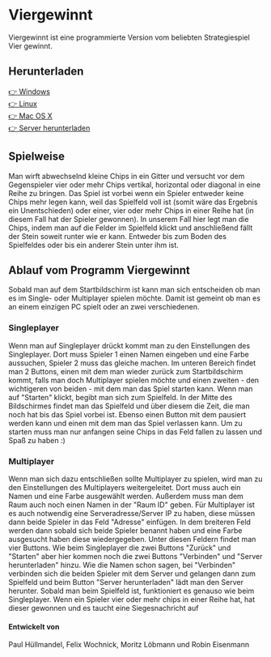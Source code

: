 # Viergewinnt
Viergewinnt ist eine programmierte Version vom beliebten Strategiespiel Vier gewinnt.
## Herunterladen
[👉 Windows](https://github.com/Hobb8s/viergewinnt/releases/download/{{tag}}/viergewinnt-windows.exe)  
[👉 Linux](https://github.com/Hobb8s/viergewinnt/releases/download/{{tag}}/viergewinnt-linux.exe)  
[👉 Mac OS X](https://github.com/Hobb8s/viergewinnt/releases/download/{{tag}}/viergewinnt-macos.exe)  
[👉 Server herunterladen](https://github.com/Hobb8s/viergewinnt/tree/main/server#readme)
## Spielweise
Man wirft abwechselnd kleine Chips in ein Gitter und versucht vor dem Gegenspieler vier oder mehr Chips vertikal, horizontal oder diagonal in eine Reihe zu bringen.
Das Spiel ist vorbei wenn ein Spieler entweder keine Chips mehr legen kann, weil das Spielfeld voll ist (somit wäre das Ergebnis ein Unentschieden) oder einer, vier oder mehr Chips in einer Reihe hat (in diesem Fall hat der Spieler gewonnen).
In unserem Fall hier legt man die Chips, indem man auf die Felder im Spielfeld klickt und anschließend fällt der Stein soweit runter wie er kann.
Entweder bis zum Boden des Spielfeldes oder bis ein anderer Stein unter ihm ist.
## Ablauf vom Programm Viergewinnt
Sobald man auf dem Startbildschirm ist kann man sich entscheiden ob man es im Single- oder Multiplayer spielen möchte. Damit ist gemeint ob man es an einem einzigen PC spielt oder an zwei verschiedenen. 
### Singleplayer
Wenn man auf Singleplayer drückt kommt man zu den Einstellungen des Singleplayer. Dort muss Spieler 1 einen Namen eingeben und eine Farbe aussuchen, Spieler 2 muss das gleiche machen.
Im unteren Bereich findet man 2 Buttons, einen mit dem man wieder zurück zum Startbildschirm kommt, falls man doch Multiplayer spielen möchte und einen zweiten - den wichtigeren von beiden - mit dem man das Spiel starten kann.
Wenn man auf "Starten" klickt, begibt man sich zum Spielfeld.
In der Mitte des Bildschirmes findet man das Spielfeld und über diesem die Zeit, die man noch hat bis das Spiel vorbei ist. Ebenso einen Button mit dem pausiert werden kann und einen mit dem man das Spiel verlassen kann. 
Um zu starten muss man nur anfangen seine Chips in das Feld fallen zu lassen und Spaß zu haben :)
### Multiplayer
Wenn man sich dazu entschließen sollte Multiplayer zu spielen, wird man zu den Einstellungen des Multiplayers weitergeleitet.
Dort muss auch ein Namen und eine Farbe ausgewählt werden. Außerdem muss man dem Raum auch noch einen Namen in der "Raum ID" geben.
Für Multiplayer ist es auch notwendig eine Serveradresse/Server IP zu haben, diese müssen dann beide Spieler in das Feld "Adresse" einfügen.
In dem breiteren Feld werden dann sobald sich beide Spieler benannt haben und eine Farbe ausgesucht haben diese wiedergegeben.
Unter diesen Feldern findet man vier Buttons. Wie beim Singleplayer die zwei Buttons "Zurück" und "Starten" aber hier kommen noch die zwei Buttons "Verbinden" und "Server herunterladen" hinzu.
Wie die Namen schon sagen, bei "Verbinden" verbinden sich die beiden Spieler mit dem Server und gelangen dann zum Spielfeld und beim Button "Server herunterladen" lädt man den Server herunter.
Sobald man beim Spielfeld ist, funktioniert es genauso wie beim Singleplayer.
Wenn ein Spieler vier oder mehr chips in einer Reihe hat, hat dieser gewonnen und es taucht eine Siegesnachricht auf 
#### Entwickelt von
Paul Hüllmandel, Felix Wochnick, Moritz Löbmann und Robin Eisenmann